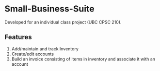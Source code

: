 # Small-Business-Suite

Developed for an individual class project (UBC CPSC 210).

## Features
1) Add/maintain and track Inventory
2) Create/edit accounts
3) Build an invoice consisting of items in inventory and associate it with an account 
